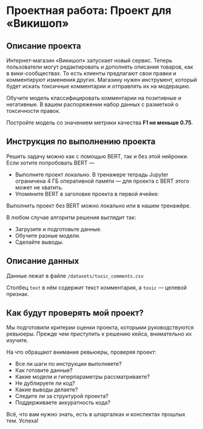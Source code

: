 # Проектная работа: Проект для «Викишоп»

## Описание проекта
Интернет-магазин «Викишоп» запускает новый сервис. Теперь пользователи могут редактировать и дополнять описания товаров, как в вики-сообществах. То есть клиенты предлагают свои правки и комментируют изменения других. Магазину нужен инструмент, который будет искать токсичные комментарии и отправлять их на модерацию. 

Обучите модель классифицировать комментарии на позитивные и негативные. В вашем распоряжении набор данных с разметкой о токсичности правок.

Постройте модель со значением метрики качества **F1 не меньше 0.75**. 

## Инструкция по выполнению проекта

Решить задачу можно как с помощью BERT, так и без этой нейронки. Если хотите попробовать BERT —

- Выполните проект локально. В тренажере тетрадь Jupyter ограничена 4 ГБ оперативной памяти — для проекта с BERT этого может не хватить.
- Упомяните BERT в заголовке проекта в первой ячейке:

Выполнить проект без BERT можно локально или в нашем тренажёре.

В любом случае алгоритм решения выглядит так:
- Загрузите и подготовьте данные.
- Обучите разные модели.
- Сделайте выводы.

## Описание данных

Данные лежат в файле `/datasets/toxic_comments.csv`

Столбец `text` в нём содержит текст комментария, а `toxic` — целевой признак.

## Как будут проверять мой проект?
Мы подготовили критерии оценки проекта, которыми руководствуются ревьюеры. Прежде чем приступить к решению кейса, внимательно их изучите. 

На что обращают внимание ревьюеры, проверяя проект:

- Все ли шаги по инструкции выполняете?
- Как готовите данные?
- Какие модели и гиперпараметры рассматриваете?
- Не дублируете ли код?
- Какие выводы делаете?
- Следите ли за структурой проекта?
- Поддерживаете аккуратность кода?

Всё, что вам нужно знать, есть в шпаргалках и конспектах прошлых тем.
Успеха!